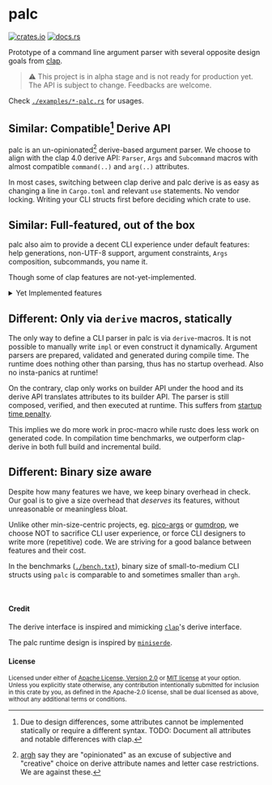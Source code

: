 # palc

[![crates.io](https://img.shields.io/crates/v/palc)](https://crates.io/crates/palc)
[![docs.rs](https://img.shields.io/docsrs/palc)](https://docs.rs/palc)

Prototype of a command line argument parser with several opposite design goals from [clap].

> ⚠️ This project is in alpha stage and is not ready for production yet.
> The API is subject to change. Feedbacks are welcome.

Check [`./examples/*-palc.rs`](./examples) for usages.

[clap]: https://github.com/clap-rs/clap

## Similar: Compatible[^1] Derive API

palc is an un-opinionated[^2] derive-based argument parser.
We choose to align with the clap 4.0 derive API: `Parser`, `Args` and `Subcommand`
macros with almost compatible `command(..)` and `arg(..)` attributes.

In most cases, switching between clap derive and palc derive is as easy as
changing a line in `Cargo.toml` and relevant `use` statements. No vendor locking.
Writing your CLI structs first before deciding which crate to use.

## Similar: Full-featured, out of the box

palc also aim to provide a decent CLI experience under default features:
help generations, non-UTF-8 support, argument constraints, `Args` composition,
subcommands, you name it.

Though some of clap features are not-yet-implemented.

<details>

<summary>Yet Implemented features</summary>

<!-- TODO: Document these in rustdoc, not here. -->

- Argument behaviors:
  - [x] Boolean flags `--verbose`.
  - [x] Named arguments `--long value`, `-svalue`
    - [x] Bundled short arguments `-czf`
    - [x] '='-separator `--long=v` `-f=v`.
    - [x] Aliases.
    - [x] Reject hyphen values.
    - [x] Allow hyphen values.
    - [ ] Space-delimited multi-values.
    - [x] Custom-delimited multi-values.
    - [ ] Multi-values with value-terminator.
  - [x] Unnamed/free/positional arguments `FILE`.
    - [x] Force no named arguments `--`.
    - [x] Greedy/tail arguments (`arg(trailing_var_arg)`).
    - [x] Last arguments after `--` (`arg(last)`).
    - [ ] Allow hyphen values.
  - [x] Counting number of occurrence.
  - [ ] Custom ArgAction.
  - [ ] Custom number of values (`arg(num_values)`).
  - [ ] Overrides.

  - List of [magic argument types](https://docs.rs/clap/4.5.40/clap/_derive/index.html#arg-types) with automatic default behaviors:
    - [x] `T where T: TryFrom<&OsStr> || TryFrom<&str> || FromStr` (named & unnamed)
    - [x] `bool` (named)
    - [x] `Option<T>` (named)
    - [x] `Option<Option<T>>` (named)
    - [x] `Vec<T>` (named & unnamed)
    - [x] `Option<Vec<T>>` (named & unnamed)
    - [ ] `Vec<Vec<T>>`
    - [ ] `Option<Vec<Vec<T>>>`
    
  - [x] Default values. (`arg(default_value_t)`)
    - [x] Default pre-parsed string value. (`arg(default_value)`)
      - Note: The provided string value will be parsed at runtime if the
        argument is missing. This will cause codegen degradation due to
        panic handling, and typos cannot be caught statically.
        Always use `arg(default_value_t)` if possible.
    - [ ] Default missing values.
    - [ ] Default from env.

- Argument value parsing:
  - [x] `derive(ValueEnum)`
    - [x] `value(rename_all)`
    - [x] `value(name)`
    - [ ] `value(skip)`
    - [ ] `value(help)`
  - [x] Non-UTF-8 inputs `PathBuf`, `OsString`.
  - [x] Automatically picked custom parser via `From<OsString>`, `From<String>` or `FromStr`.
  - [x] `arg(ignore_case)`
    - Note: Only `ValueEnum` that has no UPPERCASE variants are supported yet, due to implementation limitation.

- Argument validations:
  - [x] Reject duplicated arguments.
  - [x] Required.
    - [ ] Conditional required.
  - [x] Conflicts.
  - [x] Exclusive.
  - [ ] Args groups (one and only one argument).

- Composition:
  - [x] `arg(flatten)`.
    - Note that non-flatten arguments always take precedence over flatten arguments.
    - [x] Flatten named arguments.
    - [ ] Flatten unnamed arguments.
  - [x] Subcommands.
    - [ ] Argv0 as subcommand (multi-call binary).
    - [x] Prefer parsing subcommand over unnamed arguments.
    - [x] Global args.
      - Note: Current implementation has limitations on the number of values it takes.
        And it only propagates up if the inner Args cannot accept the named arguments --
        that is -- only one innermost Args on the ancestor chain will receive it, not all.

- [x] Help generation.
  - [x] Long help `--help`.
  - [ ] Short help `-h`.
  - [ ] Version `--version`.
  - [x] Custom header and footer.
  - [ ] Hiding.
  - [ ] Possible values of enums.
  - [ ] Custom help subcommand or flags.

- [ ] Helpful error messages.
  - [x] Error argument and reason.
  - [ ] Expected format.
  - [ ] Error suggestions ("did you mean").
  - [ ] Custom help template.

- Term features:
  - [ ] Colored output.
  - Wrap on terminal width.
    - We do not plan to implement this for now because its drawback outweighs
      its benefits. Word splitting and text rendering length with Unicode
      support is be very tricky and costly. It also hurts output reproducibility.

- [ ] Reflection.
- [ ] Completions.

</details>

## Different: Only via `derive` macros, statically

The only way to define a CLI parser in palc is via `derive`-macros. It is not
possible to manually write `impl` or even construct it dynamically.
Argument parsers are prepared, validated and generated during compile time.
The runtime does nothing other than parsing, thus has no startup overhead.
Also no insta-panics at runtime!

On the contrary, clap only works on builder API under the hood and its derive
API translates attributes to its builder API.  The parser is still composed,
verified, and then executed at runtime. This suffers from
[startup time penalty](https://github.com/clap-rs/clap/pull/4792).

This implies we do more work in proc-macro while rustc does less work on
generated code. In compilation time benchmarks, we outperform clap-derive in
both full build and incremental build.

## Different: Binary size aware

Despite how many features we have, we keep binary overhead in check.
Our goal is to give a size overhead that *deserves* its features, without
unreasonable or meaningless bloat.

Unlike other min-size-centric projects, eg. [pico-args] or [gumdrop], we choose
NOT to sacrifice CLI user experience, or force CLI designers to write more
(repetitive) code.
We are striving for a good balance between features and their cost.

In the benchmarks ([`./bench.txt`](./bench.txt)), binary size of small-to-medium
CLI structs using `palc` is comparable to and sometimes smaller than `argh`.

[pico-args]: https://crates.io/crates/pico-args
[gumdrop]: https://crates.io/crates/gumdrop

<br>

#### Credit

The derive interface is inspired and mimicking [`clap`][clap]'s derive interface.

The palc runtime design is inspired by [`miniserde`](https://github.com/dtolnay/miniserde).

#### License

<sup>
Licensed under either of <a href="LICENSE-APACHE">Apache License, Version
2.0</a> or <a href="LICENSE-MIT">MIT license</a> at your option.
</sup>

<br>

<sub>
Unless you explicitly state otherwise, any contribution intentionally submitted
for inclusion in this crate by you, as defined in the Apache-2.0 license, shall
be dual licensed as above, without any additional terms or conditions.
</sub>

[^1]: Due to design differences, some attributes cannot be implemented
statically or require a different syntax.
TODO: Document all attributes and notable differences with clap.

[^2]: [argh] say they are "opinionated" as an excuse of subjective and "creative" choice on derive attribute names and letter case restrictions. We are against these.

[argh]: https://github.com/google/argh

